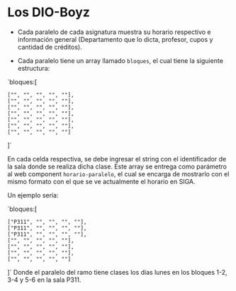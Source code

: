 # Los DIO-Boyz

* Cada paralelo de cada asignatura muestra su horario respectivo e información general (Departamento que lo dicta, profesor, cupos y cantidad de créditos).

* Cada paralelo tiene un array llamado `bloques`, el cual tiene la siguiente estructura:

`bloques:[

    ["", "", "", "", ""],
    ["", "", "", "", ""],
    ["", "", "", "", ""],
    ["", "", "", "", ""],
    ["", "", "", "", ""],
    ["", "", "", "", ""],
    ["", "", "", "", ""]
]`

En cada celda respectiva, se debe ingresar el string con el identificador de la sala donde se realiza dicha clase. Este array se entrega como parámetro al web component `horario-paralelo`, el cual se encarga de mostrarlo con el mismo formato con el que se ve actualmente el horario en SIGA.

Un ejemplo sería:

`bloques:[

    ["P311", "", "", "", ""],
    ["P311", "", "", "", ""],
    ["P311", "", "", "", ""],
    ["", "", "", "", ""],
    ["", "", "", "", ""],
    ["", "", "", "", ""],
    ["", "", "", "", ""]
]`
Donde el paralelo del ramo tiene clases los días lunes en los bloques 1-2, 3-4 y 5-6 en la sala P311.
